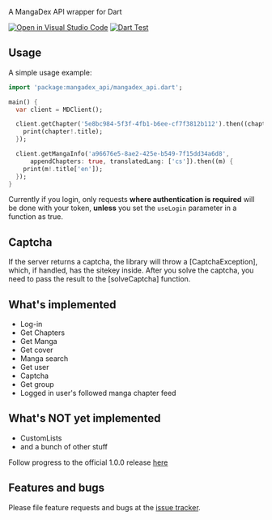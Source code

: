 A MangaDex API wrapper for Dart

[![Open in Visual Studio Code](https://open.vscode.dev/badges/open-in-vscode.svg)](https://open.vscode.dev/hernikplays/mangadex-dart-api) [![Dart Test](https://github.com/hernikplays/mangadex-dart-api/actions/workflows/dart.yml/badge.svg)](https://github.com/hernikplays/mangadex-dart-api/actions/workflows/dart.yml)

## Usage

A simple usage example:

```dart
import 'package:mangadex_api/mangadex_api.dart';

main() {
  var client = MDClient();

  client.getChapter('5e8bc984-5f3f-4fb1-b6ee-cf7f3812b112').then((chapter) {
    print(chapter!.title);
  });

  client.getMangaInfo('a96676e5-8ae2-425e-b549-7f15dd34a6d8',
      appendChapters: true, translatedLang: ['cs']).then((m) {
    print(m!.title['en']);
  });
}
```

Currently if you login, only requests __where authentication is required__ will be done with your token, **unless** you set the `useLogin` parameter in a function as true.

## Captcha
If the server returns a captcha, the library will throw a [CaptchaException], which, if handled, has the sitekey inside. After you solve the captcha, you need to pass the result to the [solveCaptcha] function.

## What's implemented
- Log-in
- Get Chapters
- Get Manga
- Get cover
- Manga search
- Get user
- Captcha
- Get group
- Logged in user's followed manga chapter feed


## What's NOT yet implemented
- CustomLists
- and a bunch of other stuff

Follow progress to the official 1.0.0 release [here](https://github.com/hernikplays/mangadex-dart-api/projects/1)

## Features and bugs

Please file feature requests and bugs at the [issue tracker][tracker].

[tracker]: https://github.com/hernikplays/mangadex-dart-api/issues
